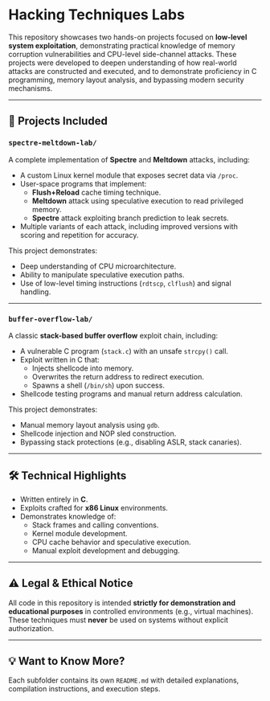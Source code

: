 # Hacking Techniques Labs

This repository showcases two hands-on projects focused on **low-level system exploitation**, demonstrating practical knowledge of memory corruption vulnerabilities and CPU-level side-channel attacks. These projects were developed to deepen understanding of how real-world attacks are constructed and executed, and to demonstrate proficiency in C programming, memory layout analysis, and bypassing modern security mechanisms.

---

## 🔐 Projects Included

### `spectre-meltdown-lab/`
A complete implementation of **Spectre** and **Meltdown** attacks, including:

- A custom Linux kernel module that exposes secret data via `/proc`.
- User-space programs that implement:
  - **Flush+Reload** cache timing technique.
  - **Meltdown** attack using speculative execution to read privileged memory.
  - **Spectre** attack exploiting branch prediction to leak secrets.
- Multiple variants of each attack, including improved versions with scoring and repetition for accuracy.

This project demonstrates:
- Deep understanding of CPU microarchitecture.
- Ability to manipulate speculative execution paths.
- Use of low-level timing instructions (`rdtscp`, `clflush`) and signal handling.

---

### `buffer-overflow-lab/`
A classic **stack-based buffer overflow** exploit chain, including:

- A vulnerable C program (`stack.c`) with an unsafe `strcpy()` call.
- Exploit written in C that:
  - Injects shellcode into memory.
  - Overwrites the return address to redirect execution.
  - Spawns a shell (`/bin/sh`) upon success.
- Shellcode testing programs and manual return address calculation.

This project demonstrates:
- Manual memory layout analysis using `gdb`.
- Shellcode injection and NOP sled construction.
- Bypassing stack protections (e.g., disabling ASLR, stack canaries).

---

## 🛠️ Technical Highlights
- Written entirely in **C**.
- Exploits crafted for **x86 Linux** environments.
- Demonstrates knowledge of:
  - Stack frames and calling conventions.
  - Kernel module development.
  - CPU cache behavior and speculative execution.
  - Manual exploit development and debugging.

---

## ⚠️ Legal & Ethical Notice

All code in this repository is intended **strictly for demonstration and educational purposes** in controlled environments (e.g., virtual machines). These techniques must **never** be used on systems without explicit authorization.

---

## 💡 Want to Know More?

Each subfolder contains its own `README.md` with detailed explanations, compilation instructions, and execution steps.



